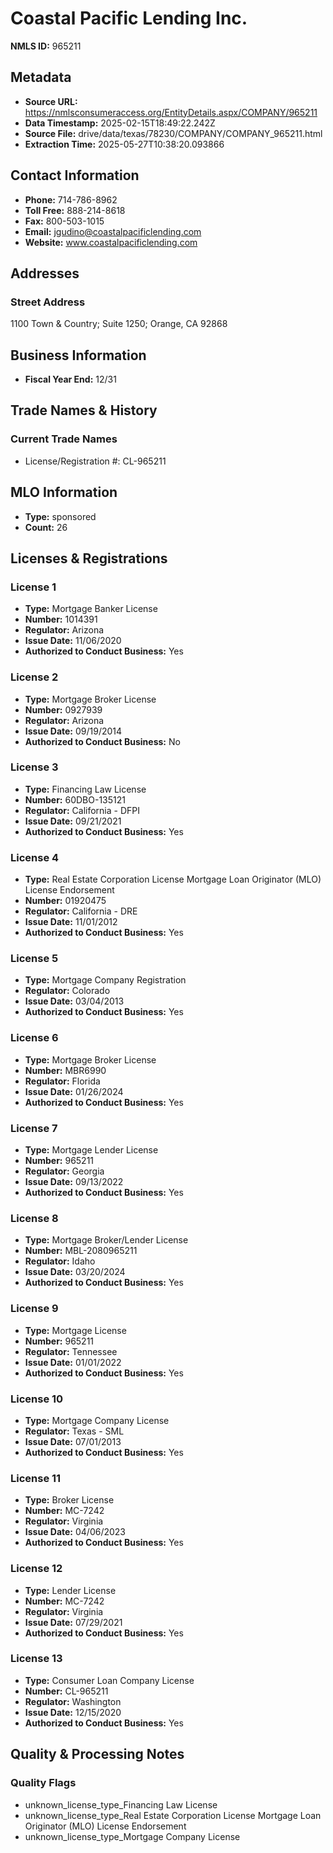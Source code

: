 # Coastal Pacific Lending Inc.

**NMLS ID:** 965211

## Metadata
- **Source URL:** https://nmlsconsumeraccess.org/EntityDetails.aspx/COMPANY/965211
- **Data Timestamp:** 2025-02-15T18:49:22.242Z
- **Source File:** drive/data/texas/78230/COMPANY/COMPANY_965211.html
- **Extraction Time:** 2025-05-27T10:38:20.093866

## Contact Information
- **Phone:** 714-786-8962
- **Toll Free:** 888-214-8618
- **Fax:** 800-503-1015
- **Email:** jgudino@coastalpacificlending.com
- **Website:** www.coastalpacificlending.com

## Addresses
### Street Address
1100 Town & Country; Suite 1250; Orange, CA 92868

## Business Information
- **Fiscal Year End:** 12/31

## Trade Names & History
### Current Trade Names
- License/Registration #: CL-965211

## MLO Information
- **Type:** sponsored
- **Count:** 26

## Licenses & Registrations

### License 1
- **Type:** Mortgage Banker License
- **Number:** 1014391
- **Regulator:** Arizona
- **Issue Date:** 11/06/2020
- **Authorized to Conduct Business:** Yes

### License 2
- **Type:** Mortgage Broker License
- **Number:** 0927939
- **Regulator:** Arizona
- **Issue Date:** 09/19/2014
- **Authorized to Conduct Business:** No

### License 3
- **Type:** Financing Law License
- **Number:** 60DBO-135121
- **Regulator:** California - DFPI
- **Issue Date:** 09/21/2021
- **Authorized to Conduct Business:** Yes

### License 4
- **Type:** Real Estate Corporation License Mortgage Loan Originator (MLO) License Endorsement
- **Number:** 01920475
- **Regulator:** California - DRE
- **Issue Date:** 11/01/2012
- **Authorized to Conduct Business:** Yes

### License 5
- **Type:** Mortgage Company Registration
- **Regulator:** Colorado
- **Issue Date:** 03/04/2013
- **Authorized to Conduct Business:** Yes

### License 6
- **Type:** Mortgage Broker License
- **Number:** MBR6990
- **Regulator:** Florida
- **Issue Date:** 01/26/2024
- **Authorized to Conduct Business:** Yes

### License 7
- **Type:** Mortgage Lender License
- **Number:** 965211
- **Regulator:** Georgia
- **Issue Date:** 09/13/2022
- **Authorized to Conduct Business:** Yes

### License 8
- **Type:** Mortgage Broker/Lender License
- **Number:** MBL-2080965211
- **Regulator:** Idaho
- **Issue Date:** 03/20/2024
- **Authorized to Conduct Business:** Yes

### License 9
- **Type:** Mortgage License
- **Number:** 965211
- **Regulator:** Tennessee
- **Issue Date:** 01/01/2022
- **Authorized to Conduct Business:** Yes

### License 10
- **Type:** Mortgage Company License
- **Regulator:** Texas - SML
- **Issue Date:** 07/01/2013
- **Authorized to Conduct Business:** Yes

### License 11
- **Type:** Broker License
- **Number:** MC-7242
- **Regulator:** Virginia
- **Issue Date:** 04/06/2023
- **Authorized to Conduct Business:** Yes

### License 12
- **Type:** Lender License
- **Number:** MC-7242
- **Regulator:** Virginia
- **Issue Date:** 07/29/2021
- **Authorized to Conduct Business:** Yes

### License 13
- **Type:** Consumer Loan Company License
- **Number:** CL-965211
- **Regulator:** Washington
- **Issue Date:** 12/15/2020
- **Authorized to Conduct Business:** Yes

## Quality & Processing Notes
### Quality Flags
- unknown_license_type_Financing Law License
- unknown_license_type_Real Estate Corporation License Mortgage Loan Originator (MLO) License Endorsement
- unknown_license_type_Mortgage Company License

